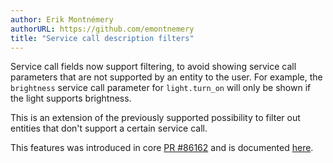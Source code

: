 ```yaml
---
author: Erik Montnémery
authorURL: https://github.com/emontnemery
title: "Service call description filters"
---
```


Service call fields now support filtering, to avoid showing service call parameters that are not supported by an entity to the user. For example, the `brightness` service call parameter for `light.turn_on` will only be shown if the light supports brightness.

This is an extension of the previously supported possibility to filter out entities that don't support a certain service call.

This features was introduced in core [PR #86162](https://github.com/home-assistant/core/pull/86162) and is documented [here](/docs/dev_101_services#filtering-service-fields).
